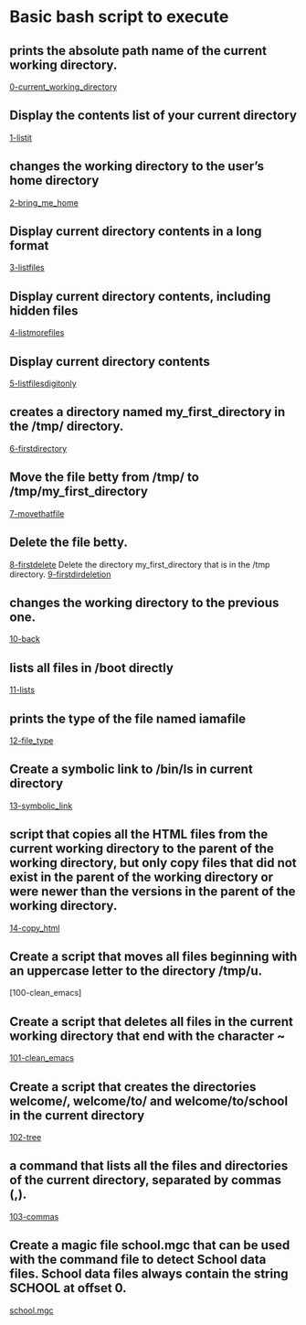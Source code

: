 # Basic bash script to execute

## prints the absolute path name of the current working directory.
[0-current_working_directory]()
## Display the contents list of your current directory
[1-listit]()
## changes the working directory to the user’s home directory
[ 2-bring_me_home]()        
## Display current directory contents in a long format                         
 [3-listfiles]()
## Display current directory contents, including hidden files 
[4-listmorefiles]()
## Display current directory contents
 [5-listfilesdigitonly]()
## creates a directory named my_first_directory in the /tmp/ directory.
 [6-firstdirectory ]()   
## Move the file betty from /tmp/ to /tmp/my_first_directory
  [7-movethatfile]()            
## Delete the file betty.
[ 8-firstdelete]() 
Delete the directory my_first_directory that is in the /tmp directory.
 [ 9-firstdirdeletion]()
## changes the working directory to the previous one.
 [10-back]()            
## lists all files in /boot directly
  [11-lists]()                          
## prints the type of the file named iamafile
[12-file_type]()
 ## Create a symbolic link to /bin/ls in current directory            
 [13-symbolic_link]() 
## script that copies all the HTML files from the current working directory to the parent of the working directory, but only copy files that did not exist in the parent of the working directory or were newer than the versions in the parent of the working directory.
 [14-copy_html]()
## Create a script that moves all files beginning with an uppercase letter to the directory /tmp/u.
  [100-clean_emacs]
## Create a script that deletes all files in the current working directory that end with the character ~
  [101-clean_emacs]()
 ## Create a script that creates the directories welcome/, welcome/to/ and welcome/to/school in the current directory
 [102-tree]()
 ##  a command that lists all the files and directories of the current directory, separated by commas (,).
 [103-commas]()
 ## Create a magic file school.mgc that can be used with the command file to detect School data files. School data files always contain the string SCHOOL at offset 0.
 [school.mgc]()

